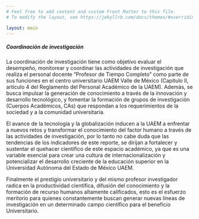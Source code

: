 ```yaml
---
# Feel free to add content and custom Front Matter to this file.
# To modify the layout, see https://jekyllrb.com/docs/themes/#overriding-theme-defaults

layout: main
---
```


<h5 class="color_title"> Coordinación de investigación </h5>

La coordinación de investigación tiene como objetivo evaluar el desempeño, monitorear y coordinar las actividades de investigación que realiza el personal docente “Profesor de Tiempo Completo” como parte de sus funciones en el centro universitario UAEM Valle de México (Capítulo II, artículo 4 del Reglamento del Personal Académico de la UAEM). Además, se busca impulsar la generación de conocimiento a través de la innovación y desarrollo tecnológico, y fomentar la formación de grupos de investigación (Cuerpos Académicos, CAs) que respondan a los requerimientos de la sociedad y a la comunidad universitaria.

El avance de la tecnología y la globalización inducen a la UAEM a enfrentar a nuevos retos y transformar el conocimiento del factor humano a través de las actividades de investigación, por lo tanto no cabe duda que las tendencias de los indicadores de este reporte, se dirijan a fortalecer y sustentar el quehacer científico de este espacio académico, ya que es una variable esencial para crear una cultura de internacionalización y potencializar el desarrollo creciente de la educación superior en la Universidad Autónoma del Estado de México UAEM.

Finalmente el prestigio universitario y del mismo profesor investigador radica en la productividad científica, difusión del conocimiento y la formación de recurso humanos altamente calificados, esto es el esfuerzo meritorio para quienes constantemente buscan generar nuevas líneas de investigación en un determinado campo científico para el beneficio Universitario.
